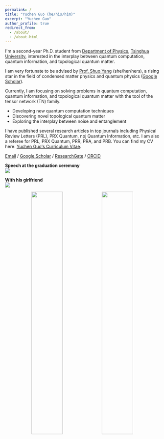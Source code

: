 ```yaml
---
permalink: /
title: "Yuchen Guo (he/his/him)"
excerpt: "Yuchen Guo"
author_profile: true
redirect_from: 
  - /about/
  - /about.html
---
```


I'm a second-year Ph.D. student from [Department of Physics](https://www.phys.tsinghua.edu.cn/), [Tsinghua University](https://www.tsinghua.edu.cn/), interested in the interplay between quantum computation, quantum information, and topological quantum matter.

I am very fortunate to be advised by [Prof. Shuo Yang](https://www.phys.tsinghua.edu.cn/info/1101/4258.htm) (she/her/hers), a rising star in the field of condensed matter physics and quantum physics ([Google Scholar](https://scholar.google.com/citations?user=nemjDVIAAAAJ&hl)).

Currently, I am focusing on solving problems in quantum computation, quantum information, and topological quantum matter with the tool of the tensor network (TN) family.
* Developing new quantum computation techniques
* Discovering novel topological quantum matter
* Exploring the interplay between noise and entanglement

I have published several research articles in top journals including Physical Review Letters (PRL), PRX Quantum, npj Quantum Information, etc. I am also a referee for PRL, PRX Quantum, PRR, PRA, and PRB. You can find my CV here: [Yuchen Guo's Curriculum Vitae](cv/).

[Email](guo-yc23@mails.tsinghua.edu.cn) / [Google Scholar](https://scholar.google.com/citations?user=ZbaW22gAAAAJ&hl) / [ResearchGate](https://www.researchgate.net/profile/Yuchen-Guo-31) / [ORCID](https://orcid.org/0000-0002-4901-2737)

**Speech at the graduation ceremony**
<br/><img src='/images/Xuetang.png'>

**With his girlfriend**
<br/><img src='/images/Cat1.png'>
<center class ='img'>
<img src='/images/Cat2.png' width="45%">
<img src='/images/Cat3.png' width="45%">
</center>
